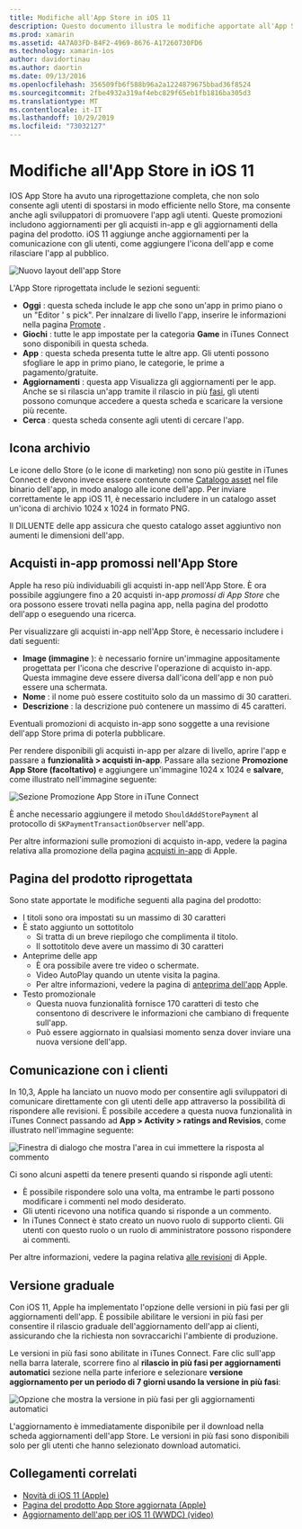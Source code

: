 ```yaml
---
title: Modifiche all'App Store in iOS 11
description: Questo documento illustra le modifiche apportate all'App Store in iOS 11. Viene illustrata l'icona dello Store di un'applicazione, gli acquisti in-app promossi, la pagina di prodotto riprogettata, la comunicazione dei clienti e le versioni a fasi.
ms.prod: xamarin
ms.assetid: 4A7A03FD-B4F2-4969-8676-A17260730FD6
ms.technology: xamarin-ios
author: davidortinau
ms.author: daortin
ms.date: 09/13/2016
ms.openlocfilehash: 356509fb6f588b96a2a1224879675bbad36f8524
ms.sourcegitcommit: 2fbe4932a319af4ebc829f65eb1fb1816ba305d3
ms.translationtype: MT
ms.contentlocale: it-IT
ms.lasthandoff: 10/29/2019
ms.locfileid: "73032127"
---
```

# <a name="app-store-changes-in-ios-11"></a>Modifiche all'App Store in iOS 11

IOS App Store ha avuto una riprogettazione completa, che non solo consente agli utenti di spostarsi in modo efficiente nello Store, ma consente anche agli sviluppatori di promuovere l'app agli utenti. Queste promozioni includono aggiornamenti per gli acquisti in-app e gli aggiornamenti della pagina del prodotto. iOS 11 aggiunge anche aggiornamenti per la comunicazione con gli utenti, come aggiungere l'icona dell'app e come rilasciare l'app al pubblico.

![Nuovo layout dell'app Store](app-store-changes-images/image3.jpg)

L'App Store riprogettata include le sezioni seguenti:

- **Oggi** : questa scheda include le app che sono un'app in primo piano o un "Editor ' s pick". Per innalzare di livello l'app, inserire le informazioni nella pagina [Promote](https://developer.apple.com//contact/app-store/promote/) .
- **Giochi** : tutte le app impostate per la categoria **Game** in iTunes Connect sono disponibili in questa scheda.
- **App** : questa scheda presenta tutte le altre app. Gli utenti possono sfogliare le app in primo piano, le categorie, le prime a pagamento/gratuite.
- **Aggiornamenti** : questa app Visualizza gli aggiornamenti per le app. Anche se si rilascia un'app tramite il rilascio in più [fasi](#Phased_Release), gli utenti possono comunque accedere a questa scheda e scaricare la versione più recente.
- **Cerca** : questa scheda consente agli utenti di cercare l'app.

## <a name="store-icon"></a>Icona archivio

Le icone dello Store (o le icone di marketing) non sono più gestite in iTunes Connect e devono invece essere contenute come [Catalogo asset](~/ios/app-fundamentals/images-icons/app-icons.md) nel file binario dell'app, in modo analogo alle icone dell'app. Per inviare correttamente le app iOS 11, è necessario includere in un catalogo asset un'icona di archivio 1024 x 1024 in formato PNG.

Il DILUENTE delle app assicura che questo catalogo asset aggiuntivo non aumenti le dimensioni dell'app.

## <a name="in-app-purchases-promoted-in-the-app-store"></a>Acquisti in-app promossi nell'App Store

Apple ha reso più individuabili gli acquisti in-app nell'App Store. È ora possibile aggiungere fino a 20 acquisti in-app _promossi di App Store_ che ora possono essere trovati nella pagina app, nella pagina del prodotto dell'app o eseguendo una ricerca.

Per visualizzare gli acquisti in-app nell'App Store, è necessario includere i dati seguenti:

- **Image (immagine** ): è necessario fornire un'immagine appositamente progettata per l'icona che descrive l'operazione di acquisto in-app. Questa immagine deve essere diversa dall'icona dell'app e non può essere una schermata.
- **Nome** : il nome può essere costituito solo da un massimo di 30 caratteri.
- **Descrizione** : la descrizione può contenere un massimo di 45 caratteri.

Eventuali promozioni di acquisto in-app sono soggette a una revisione dell'app Store prima di poterla pubblicare.

Per rendere disponibili gli acquisti in-app per alzare di livello, aprire l'app e passare a **funzionalità > acquisti in-app**. Passare alla sezione **Promozione App Store (facoltativo)** e aggiungere un'immagine 1024 x 1024 e **salvare**, come illustrato nell'immagine seguente:

![Sezione Promozione App Store in iTune Connect](app-store-changes-images/image4.png)

È anche necessario aggiungere il metodo `ShouldAddStorePayment` al protocollo di `SKPaymentTransactionObserver` nell'app.

Per altre informazioni sulle promozioni di acquisto in-app, vedere la pagina relativa alla promozione della pagina [acquisti in-app](https://developer.apple.com/app-store/promoting-in-app-purchases/) di Apple.

## <a name="redesigned-product-page"></a>Pagina del prodotto riprogettata

Sono state apportate le modifiche seguenti alla pagina del prodotto:

- I titoli sono ora impostati su un massimo di 30 caratteri
- È stato aggiunto un sottotitolo
  - Si tratta di un breve riepilogo che complimenta il titolo.
  - Il sottotitolo deve avere un massimo di 30 caratteri
- Anteprime delle app
  - È ora possibile avere tre video o schermate.
  - Video AutoPlay quando un utente visita la pagina.
  - Per altre informazioni, vedere la pagina di [anteprima dell'app](https://developer.apple.com/app-store/app-previews/) Apple.
- Testo promozionale
  - Questa nuova funzionalità fornisce 170 caratteri di testo che consentono di descrivere le informazioni che cambiano di frequente sull'app.
  - Può essere aggiornato in qualsiasi momento senza dover inviare una nuova versione dell'app.

## <a name="customer-communication"></a>Comunicazione con i clienti

In 10,3, Apple ha lanciato un nuovo modo per consentire agli sviluppatori di comunicare direttamente con gli utenti delle app attraverso la possibilità di rispondere alle revisioni. È possibile accedere a questa nuova funzionalità in iTunes Connect passando ad **App > Activity > ratings and Revisios**, come illustrato nell'immagine seguente:

![Finestra di dialogo che mostra l'area in cui immettere la risposta al commento](app-store-changes-images/image5.png)

Ci sono alcuni aspetti da tenere presenti quando si risponde agli utenti:

- È possibile rispondere solo una volta, ma entrambe le parti possono modificare i commenti nel modo desiderato.
- Gli utenti ricevono una notifica quando si risponde a un commento.
- In iTunes Connect è stato creato un nuovo ruolo di supporto clienti. Gli utenti con questo ruolo o un ruolo di amministratore possono rispondere ai commenti.

Per altre informazioni, vedere la pagina relativa [alle revisioni](https://developer.apple.com/app-store/responding-to-reviews/) di Apple.

<a name="Phased_Release"/>

## <a name="phased-release"></a>Versione graduale

Con iOS 11, Apple ha implementato l'opzione delle versioni in più fasi per gli aggiornamenti dell'app. È possibile abilitare le versioni in più fasi per consentire il rilascio graduale dell'aggiornamento dell'app ai clienti, assicurando che la richiesta non sovraccarichi l'ambiente di produzione.

Le versioni in più fasi sono abilitate in iTunes Connect. Fare clic sull'app nella barra laterale, scorrere fino al **rilascio in più fasi per aggiornamenti automatici** sezione nella parte inferiore e selezionare **versione aggiornamento per un periodo di 7 giorni usando la versione in più fasi**:

![Opzione che mostra la versione in più fasi per gli aggiornamenti automatici](app-store-changes-images/image6.png)

L'aggiornamento è immediatamente disponibile per il download nella scheda aggiornamenti dell'app Store. Le versioni in più fasi sono disponibili solo per gli utenti che hanno selezionato download automatici.

## <a name="related-links"></a>Collegamenti correlati

- [Novità di iOS 11 (Apple)](https://developer.apple.com/ios/)
- [Pagina del prodotto App Store aggiornata (Apple)](https://developer.apple.com/app-store/product-page/)
- [Aggiornamento dell'app per iOS 11 (WWDC) (video)](https://developer.apple.com/videos/play/wwdc2017/204/)
